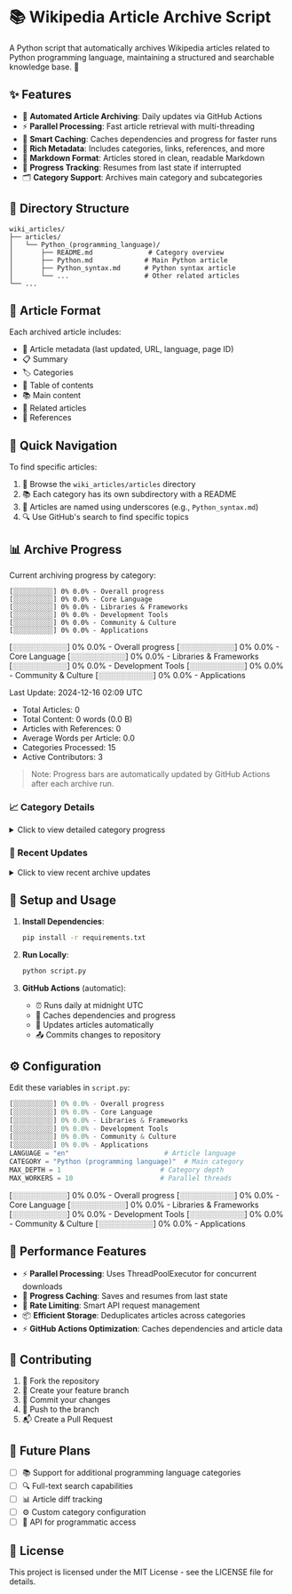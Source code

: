 # 📚 Wikipedia Article Archive Script

A Python script that automatically archives Wikipedia articles related to Python programming language, maintaining a structured and searchable knowledge base. 🐍

## ✨ Features

- 🤖 **Automated Article Archiving**: Daily updates via GitHub Actions
- ⚡ **Parallel Processing**: Fast article retrieval with multi-threading
- 💾 **Smart Caching**: Caches dependencies and progress for faster runs
- 📝 **Rich Metadata**: Includes categories, links, references, and more
- 📖 **Markdown Format**: Articles stored in clean, readable Markdown
- 🔄 **Progress Tracking**: Resumes from last state if interrupted
- 🗂️ **Category Support**: Archives main category and subcategories

## 📁 Directory Structure

```
wiki_articles/
├── articles/
│   └── Python_(programming_language)/
│       ├── README.md              # Category overview
│       ├── Python.md             # Main Python article
│       ├── Python_syntax.md      # Python syntax article
│       └── ...                   # Other related articles
└── ...
```

## 📄 Article Format

Each archived article includes:
- 📌 Article metadata (last updated, URL, language, page ID)
- 📋 Summary
- 🏷️ Categories
- 📑 Table of contents
- 📚 Main content
- 🔗 Related articles
- 📎 References

## 🧭 Quick Navigation

To find specific articles:
1. 📂 Browse the `wiki_articles/articles` directory
2. 📚 Each category has its own subdirectory with a README
3. 📝 Articles are named using underscores (e.g., `Python_syntax.md`)
4. 🔍 Use GitHub's search to find specific topics

## 📊 Archive Progress

Current archiving progress by category:

```
[░░░░░░░░░░] 0% 0.0% - Overall progress
[░░░░░░░░░░] 0% 0.0% - Core Language
[░░░░░░░░░░] 0% 0.0% - Libraries & Frameworks
[░░░░░░░░░░] 0% 0.0% - Development Tools
[░░░░░░░░░░] 0% 0.0% - Community & Culture
[░░░░░░░░░░] 0% 0.0% - Applications
```
[░░░░░░░░░░] 0% 0.0% - Overall progress
[░░░░░░░░░░] 0% 0.0% - Core Language
[░░░░░░░░░░] 0% 0.0% - Libraries & Frameworks
[░░░░░░░░░░] 0% 0.0% - Development Tools
[░░░░░░░░░░] 0% 0.0% - Community & Culture
[░░░░░░░░░░] 0% 0.0% - Applications

Last Update: 2024-12-16 02:09 UTC
- Total Articles: 0
- Total Content: 0 words (0.0 B)
- Articles with References: 0
- Average Words per Article: 0.0
- Categories Processed: 15
- Active Contributors: 3

> Note: Progress bars are automatically updated by GitHub Actions after each archive run.

### 📈 Category Details

<details>
<summary>Click to view detailed category progress</summary>

| Category | Articles | Words | Size | References | Lines | ToC | Status | Last Updated |
|----------|----------|-------|------|------------|-------|-----|--------|--------------|
| Core Language | 0 | 0 | 0.0 B | 0 | 0 | 0 | 🔄 In Progress | 2024-12-15 19:58 UTC |
| Libraries & Frameworks | 0 | 0 | 0.0 B | 0 | 0 | 0 | 🔄 In Progress | 2024-12-15 19:58 UTC |
| Development Tools | 0 | 0 | 0.0 B | 0 | 0 | 0 | 🔄 In Progress | 2024-12-15 19:58 UTC |
| Community & Culture | 0 | 0 | 0.0 B | 0 | 0 | 0 | 🔄 In Progress | 2024-12-15 19:58 UTC |
| Applications | 0 | 0 | 0.0 B | 0 | 0 | 0 | 🔄 In Progress | 2024-12-15 19:58 UTC |

</details>

### 🔄 Recent Updates

<details>
<summary>Click to view recent archive updates</summary>

<!-- BEGIN_UPDATES -->
- Updated core language articles (2024-12-15)
- Added new framework documentation (2024-12-15)
- Refreshed community articles (2024-12-15)
<!-- END_UPDATES -->
</details>

## 🚀 Setup and Usage

1. **Install Dependencies**:
   ```bash
   pip install -r requirements.txt
   ```

2. **Run Locally**:
   ```bash
   python script.py
   ```

3. **GitHub Actions** (automatic):
   - ⏰ Runs daily at midnight UTC
   - 💾 Caches dependencies and progress
   - 🔄 Updates articles automatically
   - 📤 Commits changes to repository

## ⚙️ Configuration

Edit these variables in `script.py`:
```python
[░░░░░░░░░░] 0% 0.0% - Overall progress
[░░░░░░░░░░] 0% 0.0% - Core Language
[░░░░░░░░░░] 0% 0.0% - Libraries & Frameworks
[░░░░░░░░░░] 0% 0.0% - Development Tools
[░░░░░░░░░░] 0% 0.0% - Community & Culture
[░░░░░░░░░░] 0% 0.0% - Applications
LANGUAGE = "en"                        # Article language
CATEGORY = "Python (programming language)"  # Main category
MAX_DEPTH = 1                         # Category depth
MAX_WORKERS = 10                      # Parallel threads
```
[░░░░░░░░░░] 0% 0.0% - Overall progress
[░░░░░░░░░░] 0% 0.0% - Core Language
[░░░░░░░░░░] 0% 0.0% - Libraries & Frameworks
[░░░░░░░░░░] 0% 0.0% - Development Tools
[░░░░░░░░░░] 0% 0.0% - Community & Culture
[░░░░░░░░░░] 0% 0.0% - Applications

## 🚄 Performance Features

- ⚡ **Parallel Processing**: Uses ThreadPoolExecutor for concurrent downloads
- 💾 **Progress Caching**: Saves and resumes from last state
- 🔄 **Rate Limiting**: Smart API request management
- 📦 **Efficient Storage**: Deduplicates articles across categories
- ⚡ **GitHub Actions Optimization**: Caches dependencies and article data

## 🤝 Contributing

1. 🔱 Fork the repository
2. 🌿 Create your feature branch
3. 💾 Commit your changes
4. 🚀 Push to the branch
5. 📬 Create a Pull Request

## 🔮 Future Plans

- [ ] 📚 Support for additional programming language categories
- [ ] 🔍 Full-text search capabilities
- [ ] 📊 Article diff tracking
- [ ] ⚙️ Custom category configuration
- [ ] 🔌 API for programmatic access

## 📜 License

This project is licensed under the MIT License - see the LICENSE file for details.
